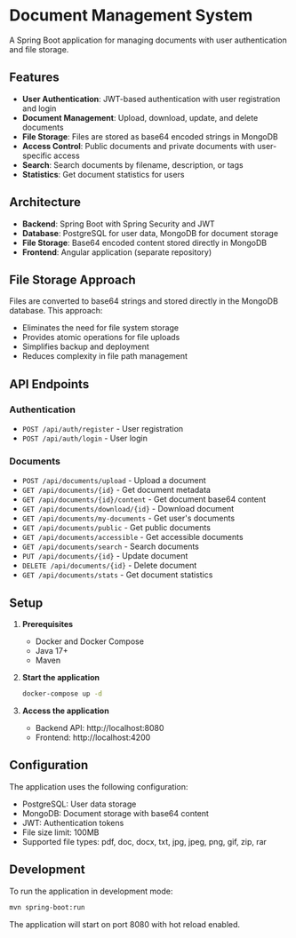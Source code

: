 # Document Management System

A Spring Boot application for managing documents with user authentication and file storage.

## Features

- **User Authentication**: JWT-based authentication with user registration and login
- **Document Management**: Upload, download, update, and delete documents
- **File Storage**: Files are stored as base64 encoded strings in MongoDB
- **Access Control**: Public documents and private documents with user-specific access
- **Search**: Search documents by filename, description, or tags
- **Statistics**: Get document statistics for users

## Architecture

- **Backend**: Spring Boot with Spring Security and JWT
- **Database**: PostgreSQL for user data, MongoDB for document storage
- **File Storage**: Base64 encoded content stored directly in MongoDB
- **Frontend**: Angular application (separate repository)

## File Storage Approach

Files are converted to base64 strings and stored directly in the MongoDB database. This approach:
- Eliminates the need for file system storage
- Provides atomic operations for file uploads
- Simplifies backup and deployment
- Reduces complexity in file path management

## API Endpoints

### Authentication
- `POST /api/auth/register` - User registration
- `POST /api/auth/login` - User login

### Documents
- `POST /api/documents/upload` - Upload a document
- `GET /api/documents/{id}` - Get document metadata
- `GET /api/documents/{id}/content` - Get document base64 content
- `GET /api/documents/download/{id}` - Download document
- `GET /api/documents/my-documents` - Get user's documents
- `GET /api/documents/public` - Get public documents
- `GET /api/documents/accessible` - Get accessible documents
- `GET /api/documents/search` - Search documents
- `PUT /api/documents/{id}` - Update document
- `DELETE /api/documents/{id}` - Delete document
- `GET /api/documents/stats` - Get document statistics

## Setup

1. **Prerequisites**
   - Docker and Docker Compose
   - Java 17+
   - Maven

2. **Start the application**
   ```bash
   docker-compose up -d
   ```

3. **Access the application**
   - Backend API: http://localhost:8080
   - Frontend: http://localhost:4200

## Configuration

The application uses the following configuration:
- PostgreSQL: User data storage
- MongoDB: Document storage with base64 content
- JWT: Authentication tokens
- File size limit: 100MB
- Supported file types: pdf, doc, docx, txt, jpg, jpeg, png, gif, zip, rar

## Development

To run the application in development mode:
```bash
mvn spring-boot:run
```

The application will start on port 8080 with hot reload enabled. 